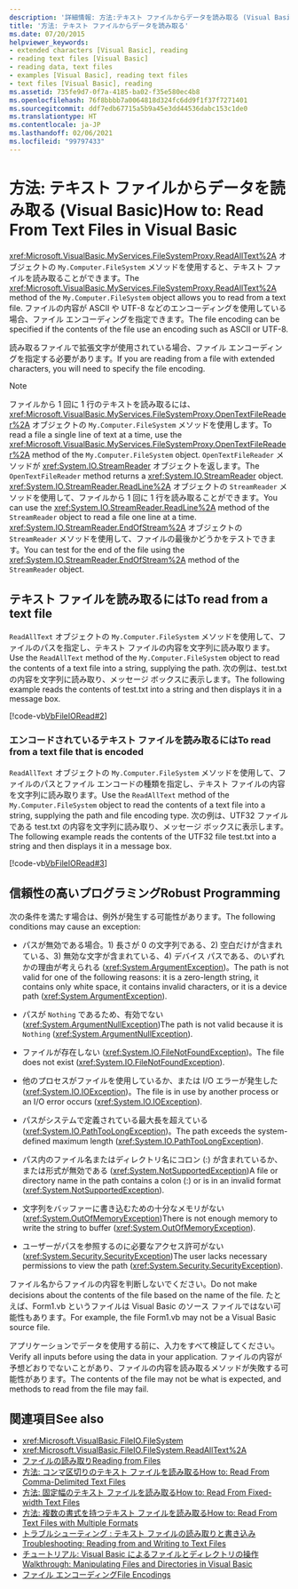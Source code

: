 ```yaml
---
description: '詳細情報: 方法:テキスト ファイルからデータを読み取る (Visual Basic)'
title: '方法: テキスト ファイルからデータを読み取る'
ms.date: 07/20/2015
helpviewer_keywords:
- extended characters [Visual Basic], reading
- reading text files [Visual Basic]
- reading data, text files
- examples [Visual Basic], reading text files
- text files [Visual Basic], reading
ms.assetid: 735fe9d7-0f7a-4185-ba02-f35e580ec4b8
ms.openlocfilehash: 76f8bbbb7a0064818d324fc6dd9f1f37f7271401
ms.sourcegitcommit: ddf7edb67715a5b9a45e3dd44536dabc153c1de0
ms.translationtype: HT
ms.contentlocale: ja-JP
ms.lasthandoff: 02/06/2021
ms.locfileid: "99797433"
---
```

# <a name="how-to-read-from-text-files-in-visual-basic"></a><span data-ttu-id="474c7-103">方法: テキスト ファイルからデータを読み取る (Visual Basic)</span><span class="sxs-lookup"><span data-stu-id="474c7-103">How to: Read From Text Files in Visual Basic</span></span>

<span data-ttu-id="474c7-104"><xref:Microsoft.VisualBasic.MyServices.FileSystemProxy.ReadAllText%2A> オブジェクトの `My.Computer.FileSystem` メソッドを使用すると、テキスト ファイルを読み取ることができます。</span><span class="sxs-lookup"><span data-stu-id="474c7-104">The <xref:Microsoft.VisualBasic.MyServices.FileSystemProxy.ReadAllText%2A> method of the `My.Computer.FileSystem` object allows you to read from a text file.</span></span> <span data-ttu-id="474c7-105">ファイルの内容が ASCII や UTF-8 などのエンコーディングを使用している場合、ファイル エンコーディングを指定できます。</span><span class="sxs-lookup"><span data-stu-id="474c7-105">The file encoding can be specified if the contents of the file use an encoding such as ASCII or UTF-8.</span></span>

<span data-ttu-id="474c7-106">読み取るファイルで拡張文字が使用されている場合、ファイル エンコーディングを指定する必要があります。</span><span class="sxs-lookup"><span data-stu-id="474c7-106">If you are reading from a file with extended characters, you will need to specify the file encoding.</span></span>

> [!NOTE]
> <span data-ttu-id="474c7-107">ファイルから 1 回に 1 行のテキストを読み取るには、<xref:Microsoft.VisualBasic.MyServices.FileSystemProxy.OpenTextFileReader%2A> オブジェクトの `My.Computer.FileSystem` メソッドを使用します。</span><span class="sxs-lookup"><span data-stu-id="474c7-107">To read a file a single line of text at a time, use the <xref:Microsoft.VisualBasic.MyServices.FileSystemProxy.OpenTextFileReader%2A> method of the `My.Computer.FileSystem` object.</span></span> <span data-ttu-id="474c7-108">`OpenTextFileReader` メソッドが <xref:System.IO.StreamReader> オブジェクトを返します。</span><span class="sxs-lookup"><span data-stu-id="474c7-108">The `OpenTextFileReader` method returns a <xref:System.IO.StreamReader> object.</span></span> <span data-ttu-id="474c7-109"><xref:System.IO.StreamReader.ReadLine%2A> オブジェクトの `StreamReader` メソッドを使用して、ファイルから 1 回に 1 行を読み取ることができます。</span><span class="sxs-lookup"><span data-stu-id="474c7-109">You can use the <xref:System.IO.StreamReader.ReadLine%2A> method of the `StreamReader` object to read a file one line at a time.</span></span> <span data-ttu-id="474c7-110"><xref:System.IO.StreamReader.EndOfStream%2A> オブジェクトの `StreamReader` メソッドを使用して、ファイルの最後かどうかをテストできます。</span><span class="sxs-lookup"><span data-stu-id="474c7-110">You can test for the end of the file using the <xref:System.IO.StreamReader.EndOfStream%2A> method of the `StreamReader` object.</span></span>

## <a name="to-read-from-a-text-file"></a><span data-ttu-id="474c7-111">テキスト ファイルを読み取るには</span><span class="sxs-lookup"><span data-stu-id="474c7-111">To read from a text file</span></span>

<span data-ttu-id="474c7-112">`ReadAllText` オブジェクトの `My.Computer.FileSystem` メソッドを使用して、ファイルのパスを指定し、テキスト ファイルの内容を文字列に読み取ります。</span><span class="sxs-lookup"><span data-stu-id="474c7-112">Use the `ReadAllText` method of the `My.Computer.FileSystem` object to read the contents of a text file into a string, supplying the path.</span></span> <span data-ttu-id="474c7-113">次の例は、test.txt の内容を文字列に読み取り、メッセージ ボックスに表示します。</span><span class="sxs-lookup"><span data-stu-id="474c7-113">The following example reads the contents of test.txt into a string and then displays it in a message box.</span></span>

[!code-vb[VbFileIORead#2](~/samples/snippets/visualbasic/VS_Snippets_VBCSharp/VbFileIORead/VB/Class1.vb#2)]

### <a name="to-read-from-a-text-file-that-is-encoded"></a><span data-ttu-id="474c7-114">エンコードされているテキスト ファイルを読み取るには</span><span class="sxs-lookup"><span data-stu-id="474c7-114">To read from a text file that is encoded</span></span>

<span data-ttu-id="474c7-115">`ReadAllText` オブジェクトの `My.Computer.FileSystem` メソッドを使用して、ファイルのパスとファイル エンコードの種類を指定し、テキスト ファイルの内容を文字列に読み取ります。</span><span class="sxs-lookup"><span data-stu-id="474c7-115">Use the `ReadAllText` method of the `My.Computer.FileSystem` object to read the contents of a text file into a string, supplying the path and file encoding type.</span></span> <span data-ttu-id="474c7-116">次の例は、UTF32 ファイルである test.txt の内容を文字列に読み取り、メッセージ ボックスに表示します。</span><span class="sxs-lookup"><span data-stu-id="474c7-116">The following example reads the contents of the UTF32 file test.txt into a string and then displays it in a message box.</span></span>

[!code-vb[VbFileIORead#3](~/samples/snippets/visualbasic/VS_Snippets_VBCSharp/VbFileIORead/VB/Class1.vb#3)]

## <a name="robust-programming"></a><span data-ttu-id="474c7-117">信頼性の高いプログラミング</span><span class="sxs-lookup"><span data-stu-id="474c7-117">Robust Programming</span></span>

<span data-ttu-id="474c7-118">次の条件を満たす場合は、例外が発生する可能性があります。</span><span class="sxs-lookup"><span data-stu-id="474c7-118">The following conditions may cause an exception:</span></span>

- <span data-ttu-id="474c7-119">パスが無効である場合。1) 長さが 0 の文字列である、2) 空白だけが含まれている、3) 無効な文字が含まれている、4) デバイス パスである、のいずれかの理由が考えられる (<xref:System.ArgumentException>)。</span><span class="sxs-lookup"><span data-stu-id="474c7-119">The path is not valid for one of the following reasons: it is a zero-length string, it contains only white space, it contains invalid characters, or it is a device path (<xref:System.ArgumentException>).</span></span>

- <span data-ttu-id="474c7-120">パスが `Nothing` であるため、有効でない (<xref:System.ArgumentNullException>)</span><span class="sxs-lookup"><span data-stu-id="474c7-120">The path is not valid because it is `Nothing` (<xref:System.ArgumentNullException>).</span></span>

- <span data-ttu-id="474c7-121">ファイルが存在しない (<xref:System.IO.FileNotFoundException>)。</span><span class="sxs-lookup"><span data-stu-id="474c7-121">The file does not exist (<xref:System.IO.FileNotFoundException>).</span></span>

- <span data-ttu-id="474c7-122">他のプロセスがファイルを使用しているか、または I/O エラーが発生した (<xref:System.IO.IOException>)。</span><span class="sxs-lookup"><span data-stu-id="474c7-122">The file is in use by another process or an I/O error occurs (<xref:System.IO.IOException>).</span></span>

- <span data-ttu-id="474c7-123">パスがシステムで定義されている最大長を超えている (<xref:System.IO.PathTooLongException>)。</span><span class="sxs-lookup"><span data-stu-id="474c7-123">The path exceeds the system-defined maximum length (<xref:System.IO.PathTooLongException>).</span></span>

- <span data-ttu-id="474c7-124">パス内のファイル名またはディレクトリ名にコロン (:) が含まれているか、または形式が無効である (<xref:System.NotSupportedException>)</span><span class="sxs-lookup"><span data-stu-id="474c7-124">A file or directory name in the path contains a colon (:) or is in an invalid format (<xref:System.NotSupportedException>).</span></span>

- <span data-ttu-id="474c7-125">文字列をバッファーに書き込むための十分なメモリがない (<xref:System.OutOfMemoryException>)</span><span class="sxs-lookup"><span data-stu-id="474c7-125">There is not enough memory to write the string to buffer (<xref:System.OutOfMemoryException>).</span></span>

- <span data-ttu-id="474c7-126">ユーザーがパスを参照するのに必要なアクセス許可がない (<xref:System.Security.SecurityException>)</span><span class="sxs-lookup"><span data-stu-id="474c7-126">The user lacks necessary permissions to view the path (<xref:System.Security.SecurityException>).</span></span>

<span data-ttu-id="474c7-127">ファイル名からファイルの内容を判断しないでください。</span><span class="sxs-lookup"><span data-stu-id="474c7-127">Do not make decisions about the contents of the file based on the name of the file.</span></span> <span data-ttu-id="474c7-128">たとえば、Form1.vb というファイルは Visual Basic のソース ファイルではない可能性もあります。</span><span class="sxs-lookup"><span data-stu-id="474c7-128">For example, the file Form1.vb may not be a Visual Basic source file.</span></span>

<span data-ttu-id="474c7-129">アプリケーションでデータを使用する前に、入力をすべて検証してください。</span><span class="sxs-lookup"><span data-stu-id="474c7-129">Verify all inputs before using the data in your application.</span></span> <span data-ttu-id="474c7-130">ファイルの内容が予想どおりでないことがあり、ファイルの内容を読み取るメソッドが失敗する可能性があります。</span><span class="sxs-lookup"><span data-stu-id="474c7-130">The contents of the file may not be what is expected, and methods to read from the file may fail.</span></span>

## <a name="see-also"></a><span data-ttu-id="474c7-131">関連項目</span><span class="sxs-lookup"><span data-stu-id="474c7-131">See also</span></span>

- <xref:Microsoft.VisualBasic.FileIO.FileSystem>
- <xref:Microsoft.VisualBasic.FileIO.FileSystem.ReadAllText%2A>
- [<span data-ttu-id="474c7-132">ファイルの読み取り</span><span class="sxs-lookup"><span data-stu-id="474c7-132">Reading from Files</span></span>](reading-from-files.md)
- [<span data-ttu-id="474c7-133">方法: コンマ区切りのテキスト ファイルを読み取る</span><span class="sxs-lookup"><span data-stu-id="474c7-133">How to: Read From Comma-Delimited Text Files</span></span>](how-to-read-from-comma-delimited-text-files.md)
- [<span data-ttu-id="474c7-134">方法: 固定幅のテキスト ファイルを読み取る</span><span class="sxs-lookup"><span data-stu-id="474c7-134">How to: Read From Fixed-width Text Files</span></span>](how-to-read-from-fixed-width-text-files.md)
- [<span data-ttu-id="474c7-135">方法: 複数の書式を持つテキスト ファイルを読み取る</span><span class="sxs-lookup"><span data-stu-id="474c7-135">How to: Read From Text Files with Multiple Formats</span></span>](how-to-read-from-text-files-with-multiple-formats.md)
- [<span data-ttu-id="474c7-136">トラブルシューティング : テキスト ファイルの読み取りと書き込み</span><span class="sxs-lookup"><span data-stu-id="474c7-136">Troubleshooting: Reading from and Writing to Text Files</span></span>](troubleshooting-reading-from-and-writing-to-text-files.md)
- [<span data-ttu-id="474c7-137">チュートリアル: Visual Basic によるファイルとディレクトリの操作</span><span class="sxs-lookup"><span data-stu-id="474c7-137">Walkthrough: Manipulating Files and Directories in Visual Basic</span></span>](walkthrough-manipulating-files-and-directories.md)
- [<span data-ttu-id="474c7-138">ファイル エンコーディング</span><span class="sxs-lookup"><span data-stu-id="474c7-138">File Encodings</span></span>](file-encodings.md)
